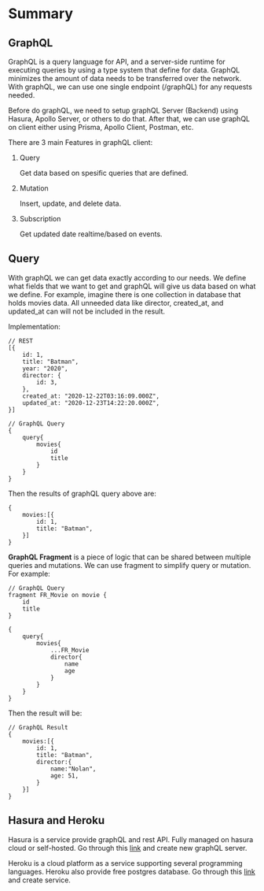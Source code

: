 # Summary

## GraphQL

GraphQL is a query language for API, and a server-side runtime for executing queries by using a type system that define for data. GraphQL minimizes the amount of data needs to be transferred over the network. With graphQL, we can use one single endpoint (/graphQL) for any requests needed.

Before do graphQL, we need to setup graphQL Server (Backend) using Hasura, Apollo Server, or others to do that. After that, we can use graphQL on client either using Prisma, Apollo Client, Postman, etc.

There are 3 main Features in graphQL client:

1. Query

   Get data based on spesific queries that are defined.

2. Mutation

   Insert, update, and delete data.

3. Subscription

   Get updated date realtime/based on events.

## Query

With graphQL we can get data exactly according to our needs. We define what fields that we want to get and graphQL will give us data based on what we define. For example, imagine there is one collection in database that holds movies data. All unneeded data like director, created_at, and updated_at can will not be included in the result.

Implementation:

```
// REST
[{
    id: 1,
    title: "Batman",
    year: "2020",
    director: {
        id: 3,
    },
    created_at: "2020-12-22T03:16:09.000Z",
    updated_at: "2020-12-23T14:22:20.000Z",
}]

// GraphQL Query
{
    query{
        movies{
            id
            title
        }
    }
}
```

Then the results of graphQL query above are:

```
{
    movies:[{
        id: 1,
        title: "Batman",
    }]
}
```

**GraphQL Fragment** is a piece of logic that can be shared between multiple queries and mutations. We can use fragment to simplify query or mutation. For example:

```
// GraphQL Query
fragment FR_Movie on movie {
    id
    title
}

{
    query{
        movies{
            ...FR_Movie
            director{
                name
                age
            }
        }
    }
}
```

Then the result will be:

```
// GraphQL Result
{
    movies:[{
        id: 1,
        title: "Batman",
        director:{
            name:"Nolan",
            age: 51,
        }
    }]
}
```

## Hasura and Heroku

Hasura is a service provide graphQL and rest API. Fully managed on hasura cloud or self-hosted. Go through this [link](https://hasura.io/) and create new graphQL server.

Heroku is a cloud platform as a service supporting several programming languages. Heroku also provide free postgres database. Go through this [link](https://heroku.com/) and create service.
